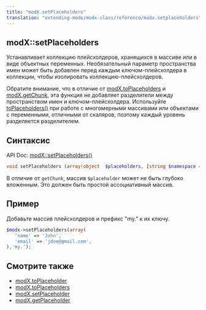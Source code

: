 ```yaml
---
title: "modX.setPlaceholders"
translation: "extending-modx/modx-class/reference/modx.setplaceholders"
---
```


## modX::setPlaceholders

Устанавливает коллекцию плейсхолдеров, хранящихся в массиве или в виде объектных переменных.
Необязательный параметр пространства имен может быть добавлен перед каждым ключом-плейсхолдера в коллекции, чтобы изолировать коллекцию-плейсхолдеров.

Обратите внимание, что в отличие от [modX.toPlaceholders](extending-modx/modx-class/reference/modx.toplaceholders "modX.toPlaceholders") и [modX.getChunk](extending-modx/modx-class/reference/modx.getchunk "modX.getChunk"), эта функция не добавляет разделители между пространством имен и ключом-плейсхолдера. Используйте [toPlaceholders()](extending-modx/modx-class/reference/modx.toplaceholders "modX.toPlaceholders") при работе с многомерными массивами или объектами с переменными, отличными от скаляров, поэтому каждый уровень разделяется разделителем.

## Синтаксис

API Doc: [modX::setPlaceholders()](http://api.modx.com/revolution/2.2/db_core_model_modx_modx.class.html#%5CmodX::setPlaceholders())

``` php
void setPlaceholders (array|object  $placeholders, [string $namespace = ''])
```

В отличие от `getChunk`, массив `$placeholder` может не быть глубоко вложенным. Это должен быть простой ассоциативный массив.

## Пример

Добавьте массив плейсхолдеров и префикс "my." к их ключу.

``` php
$modx->setPlaceholders(array(
   'name' => 'John',
   'email' => 'jdoe@gmail.com',
),'my.');
```

## Смотрите также

- [modX.toPlaceholder](extending-modx/modx-class/reference/modx.toplaceholder "modX.toPlaceholder")
- [modX.toPlaceholders](extending-modx/modx-class/reference/modx.toplaceholders "modX.toPlaceholders")
- [modX.setPlaceholder](extending-modx/modx-class/reference/modx.setplaceholder "modX.setPlaceholder")
- [modX.getPlaceholder](extending-modx/modx-class/reference/modx.getplaceholder "modX.getPlaceholder")
